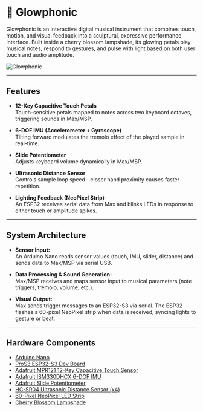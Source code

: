 # 🌸 Glowphonic

Glowphonic is an interactive digital musical instrument that combines touch, motion, and visual feedback into a sculptural, expressive performance interface. Built inside a cherry blossom lampshade, its glowing petals play musical notes, respond to gestures, and pulse with light based on both user touch and audio amplitude.

![Glowphonic](glowphonic.gif)

---

## Features

- **12-Key Capacitive Touch Petals**  
  Touch-sensitive petals mapped to notes across two keyboard octaves, triggering sounds in Max/MSP.

- **6-DOF IMU (Accelerometer + Gyroscope)**  
  Tilting forward modulates the tremolo effect of the played sample in real-time.

- **Slide Potentiometer**  
  Adjusts keyboard volume dynamically in Max/MSP.

- **Ultrasonic Distance Sensor**  
  Controls sample loop speed—closer hand proximity causes faster repetition.

- **Lighting Feedback (NeoPixel Strip)**  
  An ESP32 receives serial data from Max and blinks LEDs in response to either touch or amplitude spikes.

---

## System Architecture

- **Sensor Input:**  
  An Arduino Nano reads sensor values (touch, IMU, slider, distance) and sends data to Max/MSP via serial USB.

- **Data Processing & Sound Generation:**  
  Max/MSP receives and maps sensor input to musical parameters (note triggers, tremolo, volume, etc.).

- **Visual Output:**  
  Max sends trigger messages to an ESP32-S3 via serial. The ESP32 flashes a 60-pixel NeoPixel strip when data is received, syncing lights to gesture or beat.

---

## Hardware Components

- [Arduino Nano](https://store.arduino.cc/products/arduino-nano)
- [ProS3 ESP32-S3 Dev Board](https://www.adafruit.com/product/5401)
- [Adafruit MPR121 12-Key Capacitive Touch Sensor](https://www.adafruit.com/product/1982)
- [Adafruit ISM330DHCX 6-DOF IMU](https://www.adafruit.com/product/4502)
- [Adafruit Slide Potentiometer](https://www.adafruit.com/product/5295)
- [HC-SR04 Ultrasonic Distance Sensor (x4)](https://www.adafruit.com/product/4019)
- [60-Pixel NeoPixel LED Strip](https://www.adafruit.com/product/1138)
- [Cherry Blossom Lampshade](https://www.amazon.com/dp/B07MRL3FK2)
